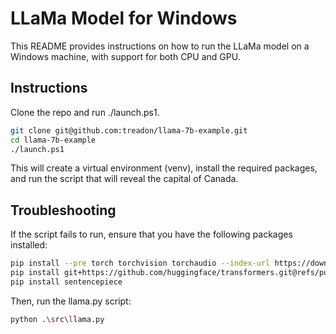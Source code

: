 # LLaMa Model for Windows #

This README provides instructions on how to run the LLaMa model on a Windows machine, with support for both CPU and GPU.

## Instructions ##
Clone the repo and run ./launch.ps1.

```bash
git clone git@github.com:treadon/llama-7b-example.git
cd llama-7b-example
./launch.ps1
```

This will create a virtual environment (venv), install the required packages, and run the script that will reveal the capital of Canada.

## Troubleshooting ##

If the script fails to run, ensure that you have the following packages installed:

```bash
pip install --pre torch torchvision torchaudio --index-url https://download.pytorch.org/whl/nightly/cu118
pip install git+https://github.com/huggingface/transformers.git@refs/pull/21955/merge
pip install sentencepiece
```

Then, run the llama.py script:

```bash
python .\src\llama.py
```
